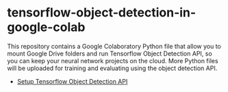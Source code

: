 # tensorflow-object-detection-in-google-colab
This repository contains a Google Colaboratory Python file that allow you to mount Google Drive folders and run Tensorflow Object Detection API, so you can keep your neural network projects on the cloud. More Python files will be uploaded for training and evaluating using the object detection API.
- [Setup Tensorflow Object Detection API](https://github.com/JoeHsiao/tensorflow-object-detection-in-google-colab/wiki/Setup-Tensorflow-Object-Detection-API-in-Google-Drive)

